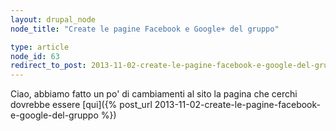 ```yaml
---
layout: drupal_node
node_title: "Create le pagine Facebook e Google+ del gruppo"

type: article
node_id: 63
redirect_to_post: 2013-11-02-create-le-pagine-facebook-e-google-del-gruppo
---
```


Ciao, abbiamo fatto un po' di cambiamenti al sito
la pagina che cerchi dovrebbe essere [qui]({% post_url 2013-11-02-create-le-pagine-facebook-e-google-del-gruppo %})
